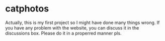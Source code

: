 # catphotos
Actually, this is my first project so I might have done many things wrong. If you have any problem with the website, you can discuss it in the discussions box.
Please do it in a properred manner pls.

